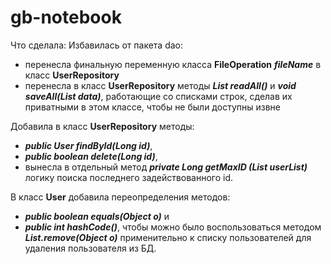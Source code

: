 # gb-notebook
Что сделала: 
Избавилась от пакета dao: 
- перенесла финальную переменную класса __FileOperation__ *__fileName__* в класс __UserRepository__
- перенесла в класс __UserRepository__ методы __*List<String> readAll()*__ и __*void saveAll(List<String> data)*__, 
работающие со списками строк, сделав их приватными в этом классе, чтобы не были доступны извне 

Добавила в класс __UserRepository__ методы: 
- __*public User findById(Long id)*__, 
- __*public boolean delete(Long id)*__, 
- вынесла в отдельный метод __*private Long getMaxID (List<User> userList)*__ логику поиска последнего задействованного id.

В класс __User__ добавила переопределения методов: 
- __*public boolean equals(Object o)*__ и 
- __*public int hashCode()*__, 
чтобы можно было воспользоваться методом __*List.remove(Object o)*__ применительно к списку пользователей для 
удаления пользователя из БД. 
